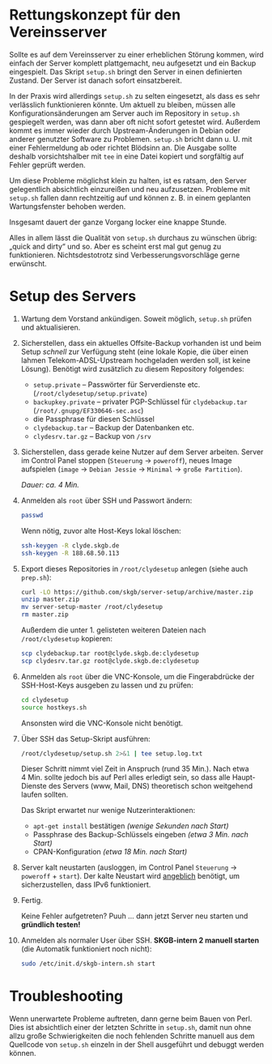Rettungskonzept für den Vereinsserver
=====================================

Sollte es auf dem Vereinsserver zu einer erheblichen Störung kommen,
wird einfach der Server komplett plattgemacht, neu aufgesetzt und ein
Backup eingespielt. Das Skript `setup.sh` bringt den Server in einen
definierten Zustand. Der Server ist danach sofort einsatzbereit.

In der Praxis wird allerdings `setup.sh` zu selten eingesetzt, als dass
es sehr verlässlich funktionieren könnte. Um aktuell zu bleiben, müssen
alle Konfigurationsänderungen am Server auch im Repository in `setup.sh`
gespiegelt werden, was dann aber oft nicht sofort getestet wird.
Außerdem kommt es immer wieder durch Upstream-Änderungen in Debian oder
anderer genutzter Software zu Problemen. `setup.sh` bricht dann u. U.
mit einer Fehlermeldung ab oder richtet Blödsinn an. Die Ausgabe sollte
deshalb vorsichtshalber mit `tee` in eine Datei kopiert und sorgfältig
auf Fehler geprüft werden.

Um diese Probleme möglichst klein zu halten, ist es ratsam, den Server
gelegentlich absichtlich einzureißen und neu aufzusetzen. Probleme mit
`setup.sh` fallen dann rechtzeitig auf und können z. B. in einem
geplanten Wartungsfenster behoben werden.

Insgesamt dauert der ganze Vorgang locker eine knappe Stunde.

Alles in allem lässt die Qualität von `setup.sh` durchaus zu wünschen
übrig: „quick and dirty“ und so. Aber es scheint erst mal gut genug zu
funktionieren. Nichtsdestotrotz sind Verbesserungsvorschläge gerne
erwünscht.



Setup des Servers
=================

1.	Wartung dem Vorstand ankündigen. Soweit möglich, `setup.sh` prüfen
	und aktualisieren.
	
1.	Sicherstellen, dass ein aktuelles Offsite-Backup vorhanden ist und
	beim Setup *schnell* zur Verfügung steht (eine lokale Kopie, die
	über einen lahmen Telekom-ADSL-Upstream hochgeladen werden soll,
	ist keine Lösung). Benötigt wird zusätzlich zu diesem Repository
	folgendes:
	- `setup.private` – Passwörter für Serverdienste etc.
	  (`/root/clydesetup/setup.private`)
	- `backupkey.private` – privater PGP-Schlüssel für `clydebackup.tar`
	  (`/root/.gnupg/EF330646-sec.asc`)
	- die Passphrase für diesen Schlüssel
	- `clydebackup.tar` – Backup der Datenbanken etc.
	- `clydesrv.tar.gz` – Backup von `/srv`

1.	Sicherstellen, dass gerade keine Nutzer auf dem Server arbeiten.
	Server im Control Panel stoppen (`Steuerung` → `poweroff`), neues
	Image aufspielen (`image` → `Debian Jessie` → `Minimal` → `große
	Partition`).
	
	*Dauer: ca. 4 Min.*

1.	Anmelden als `root` über SSH und Passwort ändern:
	```bash
	passwd
	
	```
	
	Wenn nötig, zuvor alte Host-Keys lokal löschen:
	```bash
	ssh-keygen -R clyde.skgb.de
	ssh-keygen -R 188.68.50.113
	
	```

1.	Export dieses Repositories in `/root/clydesetup` anlegen
	(siehe auch `prep.sh`):
	```bash
	curl -LO https://github.com/skgb/server-setup/archive/master.zip
	unzip master.zip
	mv server-setup-master /root/clydesetup
	rm master.zip
	
	```
	
	Außerdem die unter 1. gelisteten weiteren Dateien nach
	`/root/clydesetup` kopieren:
	```bash
	scp clydebackup.tar root@clyde.skgb.de:clydesetup
	scp clydesrv.tar.gz root@clyde.skgb.de:clydesetup
	
	```

1.	Anmelden als `root` über die VNC-Konsole, um die Fingerabdrücke
	der SSH-Host-Keys ausgeben zu lassen und zu prüfen:
	```bash
	cd clydesetup
	source hostkeys.sh
	
	```
	
	Ansonsten wird die VNC-Konsole nicht benötigt.

1.	Über SSH das Setup-Skript ausführen:
	```bash
	/root/clydesetup/setup.sh 2>&1 | tee setup.log.txt
	
	```
	
	Dieser Schritt nimmt viel Zeit in Anspruch (rund 35 Min.). Nach etwa
	4 Min. sollte jedoch bis auf Perl alles erledigt sein, so dass alle
	Haupt-Dienste des Servers (www, Mail, DNS) theoretisch schon
	weitgehend laufen sollten.
	
	Das Skript erwartet nur wenige Nutzerinteraktionen:
	- `apt-get install` bestätigen *(wenige Sekunden nach Start)*
	- Passphrase des Backup-Schlüssels eingeben *(etwa 3 Min. nach Start)*
	- CPAN-Konfiguration *(etwa 18 Min. nach Start)*

1.	Server kalt neustarten (ausloggen, im Control Panel `Steuerung` →
	`poweroff` + `start`). Der kalte Neustart wird [angeblich](http://www.netcup-wiki.de/wiki/Zus%C3%A4tzliche_IP_Adresse_konfigurieren#IPv6)
	benötigt, um sicherzustellen, dass IPv6 funktioniert.

1.	Fertig.
	
	Keine Fehler aufgetreten? Puuh … dann jetzt Server neu starten
	und **gründlich testen!**

1.	Anmelden als normaler User über SSH. **SKGB-intern 2 manuell
	starten** (die Automatik funktioniert noch nicht):
	```bash
	sudo /etc/init.d/skgb-intern.sh start
	
	```



Troubleshooting
===============

Wenn unerwartete Probleme auftreten, dann gerne beim Bauen von Perl.
Dies ist absichtlich einer der letzten Schritte in `setup.sh`, damit nun
ohne allzu große Schwierigkeiten die noch fehlenden Schritte manuell aus
dem Quellcode von `setup.sh` einzeln in der Shell ausgeführt und debuggt
werden können.

